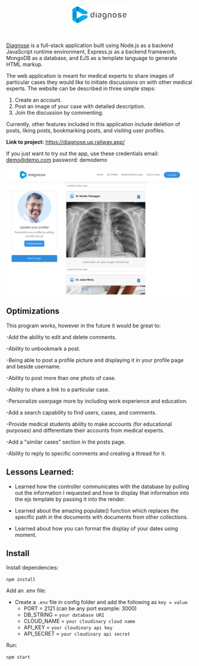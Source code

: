 <br>

<p align="center">
     <img src="public/assets/img/transparentlogo.png" width="30%" height="30%">
</p>

<br>

[Diagnose](https://diagnose.up.railway.app/) is a full-stack application built using Node.js as a backend JavaScript runtime environment, Express.js as a backend framework, MongoDB as a database, and EJS as a template language to generate HTML markup. 

The web application is meant for medical experts to share images of particular cases they would like to initiate discussions on with other medical experts. The website can be described in three simple steps:
  1. Create an account. 
  2. Post an image of your case with detailed description.
  3. Join the discussion by commenting.

Currently, other features included in this application include deletion of posts, liking posts, bookmarking posts, and visiting user profiles. 

**Link to project:** https://diagnose.up.railway.app/

If you just want to try out the app, use these credentials email: demo@demo.com password: demodemo

<p align="center">
     <img src="public/assets/img/screenshot.png">
</p>


## Optimizations

This program works, however in the future it would be great to:

-Add the ability to edit and delete comments.

-Ability to unbookmark a post.

-Being able to post a profile picture and displaying it in your profile page and beside username.

-Ability to post more than one photo of case.

-Ability to share a link to a particular case.

-Personalize userpage more by including work experience and education. 

-Add a search capability to find users, cases, and comments.

-Provide medical students ability to make accounts (for educational purposes) and differentiate their accounts from medical experts.

-Add a "similar cases" section in the posts page.

-Ability to reply to specific comments and creating a thread for it.

## Lessons Learned:

- Learned how the controller communicates with the database by pulling out the information I requested and how to display that information into the ejs template by passing it into the render.

- Learned about the amazing populate() function which replaces the specific path in the documents with documents from other collections.

- Learned about how you can format the display of your dates using moment.

## Install

Install dependencies:

`npm install`


Add an .env file:

- Create a `.env` file in config folder and add the following as `key = value`
  - PORT = 2121 (can be any port example: 3000)
  - DB_STRING = `your database URI`
  - CLOUD_NAME = `your cloudinary cloud name`
  - API_KEY = `your cloudinary api key`
  - API_SECRET = `your cloudinary api secret`


Run:

`npm start`